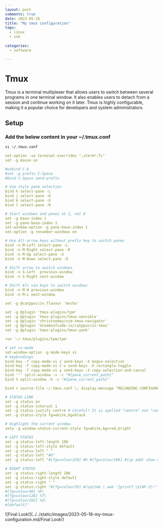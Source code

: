 ```yaml
---
layout: post
comments: true
date: 2023-05-16
title: "My tmux configuration" 
tags:
  - linux
  - ssh
 
categories:
  - software

---
```


# Tmux


Tmux is a terminal multiplexer that allows users to switch between several programs in one terminal window. It also enables users to detach from a session and continue working on it later. Tmux is highly configurable, making it a popular choice for developers and system administrators.


## Setup


### Add the below content in your ~/.tmux.conf


```xml
vi ~/.tmux.conf
```


```yaml
set-option -sa terminal-overrides ",xterm*:Tc"
set -g mouse on

#unbind C-b
#set -g prefix C-Space
#bind C-Space send-prefix

# Vim style pane selection
bind h select-pane -L
bind j select-pane -D
bind k select-pane -U
bind l select-pane -R

# Start windows and panes at 1, not 0
set -g base-index 1
set -g pane-base-index 1
set-window-option -g pane-base-index 1
set-option -g renumber-windows on

# Use Alt-arrow keys without prefix key to switch panes
bind -n M-Left select-pane -L
bind -n M-Right select-pane -R
bind -n M-Up select-pane -U
bind -n M-Down select-pane -D

# Shift arrow to switch windows
bind -n S-Left  previous-window
bind -n S-Right next-window

# Shift Alt vim keys to switch windows
bind -n M-H previous-window
bind -n M-L next-window

set -g @catppuccin_flavour 'mocha'

set -g @plugin 'tmux-plugins/tpm'
set -g @plugin 'tmux-plugins/tmux-sensible'
set -g @plugin 'christoomey/vim-tmux-navigator'
set -g @plugin 'dreamsofcode-io/catppuccin-tmux'
set -g @plugin 'tmux-plugins/tmux-yank'

run '~/.tmux/plugins/tpm/tpm'

# set vi-mode
set-window-option -g mode-keys vi
# keybindings
bind-key -T copy-mode-vi v send-keys -X begin-selection
bind-key -T copy-mode-vi C-v send-keys -X rectangle-toggle
bind-key -T copy-mode-vi y send-keys -X copy-selection-and-cancel
bind '"' split-window -v -c "#{pane_current_path}"
bind % split-window -h -c "#{pane_current_path}"

bind r source-file ~/.tmux.conf \; display-message "RELOADING CONFIGURATION FILE…"

# STATUS LINE
set -g status on
set -g status-interval 1
set -g status-justify centre # Careful! It is spelled "centre" not "center".
set -g status-style fg=white,bg=black

# Highlight the current window.
setw -g window-status-current-style fg=white,bg=red,bright

# LEFT STATUS
set -g status-left-length 100
set -g status-left-style default
set -g status-left " "
set -g status-left "#h"
set -g status-left "#[fg=colour220] #h #[fg=colour196] #(ip addr show eth0 | grep -e 'state UP' -A 2 | awk '/inet /{printf $2}') #[fg=colour40] #(free -m -h | awk '/Mem/{printf $3\"\/\"$2}') #[fg=colour128] #(free -m | awk '/Mem{printf \"\%\.2f\%\", 100*$2/$3}')"

# RIGHT STATUS
set -g status-right-length 100
set -g status-right-style default
set -g status-right " "
set -g status-right "#[fg=colour39] #(uptime | awk '{printf \$(NF-2)\" \"\$(NF-1)\" \"\$(NF)}' | tr -d ',')\
#[fg=colour40] %F\
#[fg=colour128] %T\
#[fg=colour202] %Z\
#[default]"
```


![Final Look!](../../static/images/2023-05-16-my-tmux-configuration.md/Final Look!)

